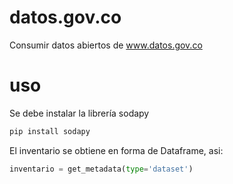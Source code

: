 # datos.gov.co
Consumir datos abiertos de www.datos.gov.co

# uso
Se debe instalar la librería sodapy
~~~python
pip install sodapy
~~~

El inventario se obtiene en forma de Dataframe, asi:
~~~python
inventario = get_metadata(type='dataset') 
~~~
